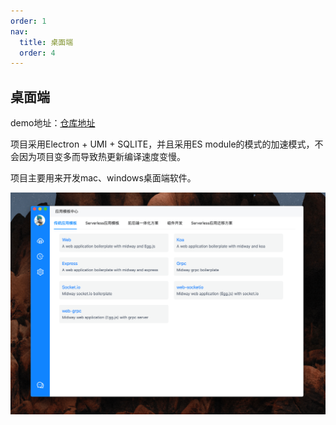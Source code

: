 ```yaml
---
order: 1
nav:
  title: 桌面端
  order: 4
---
```


## 桌面端

demo地址：[仓库地址](https://github.com/stone-jin/stone-works)

项目采用Electron + UMI + SQLITE，并且采用ES module的模式的加速模式，不会因为项目变多而导致热更新编译速度变慢。

项目主要用来开发mac、windows桌面端软件。

<img src="../../img/electron/midway-works.png" width="800px">